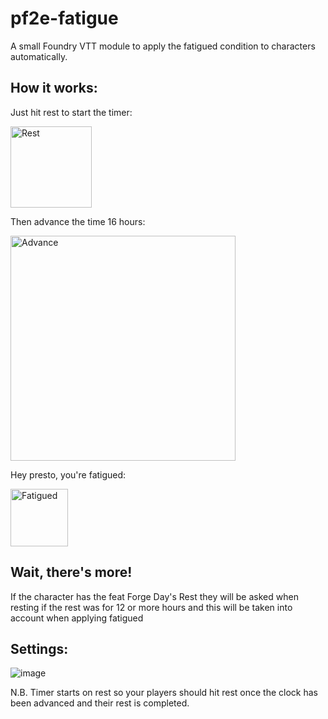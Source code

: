 # pf2e-fatigue
A small Foundry VTT module to apply the fatigued condition to characters automatically.

## How it works:

Just hit rest to start the timer:

<img width="130" alt="Rest" src="https://user-images.githubusercontent.com/29238929/231084571-1fa1efb0-0b6f-4497-9096-c6afcc01602a.PNG">

Then advance the time 16 hours:

<img width="360" alt="Advance" src="https://user-images.githubusercontent.com/29238929/231084612-2870e087-1d6d-450c-a4ba-2268563271a0.PNG">

Hey presto, you're fatigued:

<img width="92" alt="Fatigued" src="https://user-images.githubusercontent.com/29238929/231084642-078d09a4-8c0e-48d1-8994-61235b21d0b4.PNG">

## Wait, there's more!

If the character has the feat Forge Day's Rest they will be asked when resting if the rest was for 12 or more hours and this will be taken into account when applying fatigued

## Settings:

![image](https://user-images.githubusercontent.com/29238929/231682563-5f05ce6f-1852-4cd9-b09b-8da6aeac610c.png)

N.B. Timer starts on rest so your players should hit rest once the clock has been advanced and their rest is completed.
